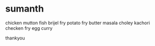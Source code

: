 # sumanth
chicken
mutton
fish
brijel fry
potato fry 
butter masala
choley kachori
checken fry
egg curry







thankyou

